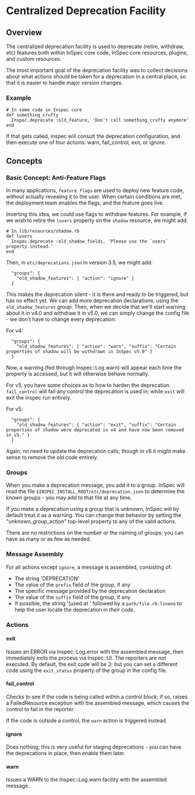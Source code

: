 # Centralized Deprecation Facility

## Overview

The centralized deprecation facility is used to deprecate (retire, withdraw, etc) features both within InSpec core code, InSpec core resources, plugins, and custom resources.

The most important goal of the deprecation facility was to collect decisions about what actions should be taken for a deprecation in a central place, so that it is easier to handle major version changes.

### Example

```
# In some code in Inspec core
def something_crufty
  Inspec.deprecate :old_feature, 'Don't call something_crufty anymore'
end
```

If that gets called, inspec will consult the deprecation configuration, and then execute one of four actions: warn, fail_control, exit, or ignore.

## Concepts

### Basic Concept: Anti-Feature Flags

In many applications, `feature flags` are used to deploy new feature code, without actually revealing it to the user.  When certain conditions are met, the deployment team enables the flags, and the feature goes live.

Inverting this idea, we could use flags to withdraw features. For example, if we wish to retire the `lusers` property on the `shadow` resource, we might add:

```
# In lib/resources/shadow.rb
def lusers
  Inspec.deprecate :old_shadow_fields, 'Please use the `users` property instead.'
end
```

Then, in `etc/deprecations.json` in version 3.5, we might add:
```
  "groups": {
    "old_shadow_features": { "action": "ignore" }
  }
```

This makes the deprecation silent - it is there and ready to be triggered, but has no effect yet.  We can add more deprecation declarations, using the `old_shadow_features` group.  Then, when we decide that we'll start warning about it in v4.0 and withdraw it in v5.0, we can simply change the config file - we don't have to change every deprecation:

For v4:
```
  "groups": {
    "old_shadow_features": { "action": "warn", "suffix": "Certain properties of shadow will be withdrawn in InSpec v5.0" }
  }
```

Now, a warning (fed through Inspec::Log.warn) will appear each time the property is accessed, but it will otherwise behave normally.

For v5, you have some choices as to how to harden the deprecation.  `fail_control` will fail any control the deprecation is used in; while `exit` will exit the inspec run entirely.

For v5:
```
  "groups": {
    "old_shadow_features": { "action": "exit", "suffix": "Certain properties of shadow were deprecated in v4 and have now been removed in v5." }
  }
```

Again, no need to update the deprecation calls; though in v6 it might make sense to remove the old code entirely.


### Groups

When you make a deprecation message, you add it to a group. InSpec will read the file `$INSPEC_INSTALL_ROOT/etc/deprecation.json` to determine the known groups - you may add to that file at any time.

If you make a deprecation using a group that is unknown, InSpec will by default treat it as a warning.  You can change that behavior by setting the "unknown_group_action" top-level property to any of the valid actions.

There are no restrictions on the number or the naming of groups; you can have as many or as few as needed.

### Message Assembly

For all actions except `ignore`, a message is assembled, consisting of:

 * The string 'DEPRECATION'
 * The value of the `prefix` field of the group, if any
 * The specific message provided by the deprecation declaration
 * The value of the `suffix` field of the group, if any
 * If possible, the string '(used at ' followed by a `path/file.rb:lineno` to help the user locate the deprecation in *their code*.

### Actions

#### exit

Issues an ERROR via Inspec::Log.error with the assembled message, then immediately exits the process via Inspec::UI. The reporters are not executed.  By default, the exit code will be 3; but you can set a different code using the `exit_status` property of the group in the config file.

#### fail_control

Checks to see if the code is being called within a control block; if so, raises a FailedResource exception with the assembled message, which causes the control to fail in the reporter.

If the code is outside a control, the `warn` action is triggered instead.

#### ignore

Does nothing; this is very useful for staging deprecations - you can have the deprecations in place, then enable them later.

#### warn

Issues a WARN to the Inspec::Log.warn facility with the assembled message.

